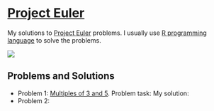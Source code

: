 # [Project Euler](https://projecteuler.net/)

My solutions to [Project Euler](https://projecteuler.net/) problems. I usually use [R programming language](https://www.r-project.org/) to solve the problems.

![](https://projecteuler.net/profile/lubomir.stepanek.png)


## Problems and Solutions

- Problem 1: [Multiples of 3 and 5](https://projecteuler.net/problem=1).
   Problem task:
   My solution:
- Problem 2:
